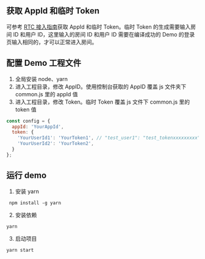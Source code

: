 ## 获取 AppId 和临时 Token

可参考 [RTC 接入指南](https://www.volcengine.com/docs/6348/77374)获取 AppId 和临时 Token。临时 Token 的生成需要输入房间 ID 和用户 ID，这里输入的房间 ID 和用户 ID 需要在编译成功的 Demo 的登录页输入相同的，才可以正常进入房间。

## 配置 Demo 工程文件

1. 全局安装 node、yarn
2. 进入工程目录，修改 AppID。使用控制台获取的 AppID 覆盖 js 文件夹下 common.js 里的 appId 值
3. 进入工程目录，修改 Token。临时 Token 覆盖 js 文件下 common.js 里的 token 值
```js
const config = {
  appId: 'YourAppId',
  token: {
    'YourUserId1': 'YourToken1', // "test_user1": "test_tokenxxxxxxxxx"
    'YourUserId2': 'YourToken2',
  }
};
```

## 运行 demo

1. 安装 yarn

```
 npm install -g yarn
```

2. 安装依赖

```
yarn
```

3. 启动项目

```
yarn start
```
